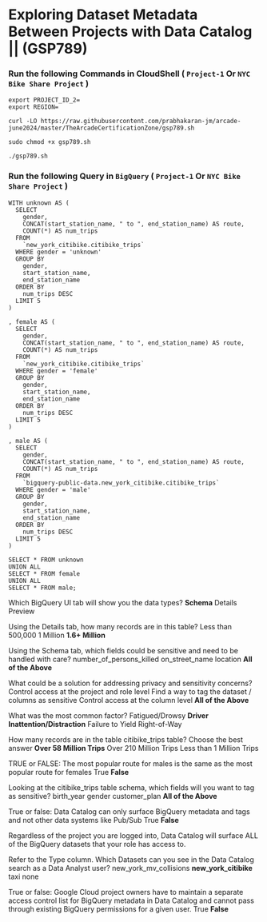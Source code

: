 # Exploring Dataset Metadata Between Projects with Data Catalog || (GSP789)

### Run the following Commands in CloudShell ( `Project-1` Or `NYC Bike Share Project` )

```
export PROJECT_ID_2=
export REGION=
```
```
curl -LO https://raw.githubusercontent.com/prabhakaran-jm/arcade-june2024/master/TheArcadeCertificationZone/gsp789.sh

sudo chmod +x gsp789.sh

./gsp789.sh
```

### Run the following Query in `BigQuery` ( `Project-1` Or `NYC Bike Share Project` )

```
WITH unknown AS (
  SELECT
    gender,
    CONCAT(start_station_name, " to ", end_station_name) AS route,
    COUNT(*) AS num_trips
  FROM
    `new_york_citibike.citibike_trips`
  WHERE gender = 'unknown'
  GROUP BY
    gender,
    start_station_name,
    end_station_name
  ORDER BY
    num_trips DESC
  LIMIT 5
)

, female AS (
  SELECT
    gender,
    CONCAT(start_station_name, " to ", end_station_name) AS route,
    COUNT(*) AS num_trips
  FROM
    `new_york_citibike.citibike_trips`
  WHERE gender = 'female'
  GROUP BY
    gender,
    start_station_name,
    end_station_name
  ORDER BY
    num_trips DESC
  LIMIT 5
)

, male AS (
  SELECT
    gender,
    CONCAT(start_station_name, " to ", end_station_name) AS route,
    COUNT(*) AS num_trips
  FROM
    `bigquery-public-data.new_york_citibike.citibike_trips`
  WHERE gender = 'male'
  GROUP BY
    gender,
    start_station_name,
    end_station_name
  ORDER BY
    num_trips DESC
  LIMIT 5
)

SELECT * FROM unknown
UNION ALL
SELECT * FROM female
UNION ALL
SELECT * FROM male;
```

Which BigQuery UI tab will show you the data types?
**Schema**
Details
Preview

Using the Details tab, how many records are in this table?
Less than 500,000
1 Million
**1.6+ Million** 

Using the Schema tab, which fields could be sensitive and need to be handled with care?
number_of_persons_killed
on_street_name
location
**All of the Above**

What could be a solution for addressing privacy and sensitivity concerns?
Control access at the project and role level
Find a way to tag the dataset / columns as sensitive
Control access at the column level
**All of the Above** 

What was the most common factor?
Fatigued/Drowsy
**Driver Inattention/Distraction**
Failure to Yield Right-of-Way

How many records are in the table citibike_trips table? Choose the best answer
**Over 58 Million Trips**
Over 210 Million Trips
Less than 1 Million Trips


TRUE or FALSE: The most popular route for males is the same as the most popular route for females
True
**False**

Looking at the citibike_trips table schema, which fields will you want to tag as sensitive?
birth_year
gender
customer_plan
**All of the Above**

True or false: Data Catalog can only surface BigQuery metadata and tags and not other data systems like Pub/Sub
True
**False**

Regardless of the project you are logged into, Data Catalog will surface ALL of the BigQuery datasets that your role has access to.


Refer to the Type column. Which Datasets can you see in the Data Catalog search as a Data Analyst user?
new_york_mv_collisions
**new_york_citibike**
taxi
none

True or false: Google Cloud project owners have to maintain a separate access control list for BigQuery metadata in Data Catalog and cannot pass through existing BigQuery permissions for a given user.
True
**False**





